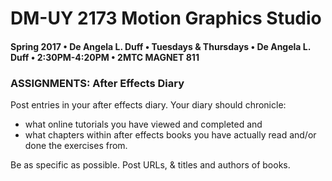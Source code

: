 # DM-UY 2173 Motion Graphics Studio

#### Spring 2017 • De Angela L. Duff • Tuesdays &amp; Thursdays • De Angela L. Duff • 2:30PM-4:20PM • 2MTC MAGNET 811

### ASSIGNMENTS: After Effects Diary

Post entries in your after effects diary. Your diary should chronicle: 
* what online tutorials you have viewed and completed and 
* what chapters within after effects books you have actually read and/or done the exercises from. 

Be as specific as possible. Post URLs, & titles and authors of books.



